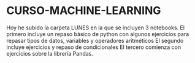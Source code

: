 # CURSO-MACHINE-LEARNING

Hoy he subido la carpeta LUNES en la que se incluyen 3 notebooks.
    El primero incluye un repaso básico de python con algunos ejercicios para repasar tipos de datos, variables y operadores aritméticos 
    El segundo incluye ejercicios y repaso de condicionales
    El tercero comienza con ejercicios sobre la librería Pandas.
